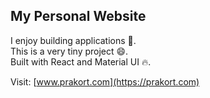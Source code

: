 ## My Personal Website

I enjoy building applications 🚀. <br/>
This is a very tiny project 😄. <br/>
Built with React and Material UI 🔥.

Visit: [www.prakort.com](https://prakort.com)
